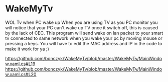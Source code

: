 # WakeMyTv
WOL Tv when PC wake up
When you are using TV as you PC monitor you will notice that your PC can't wake up TV once it switch off, this is caused by the lack of CEC.
This program will send wake on lan packet to your smart tv connected to same network when you wake your pc by moving mouse or pressing a keys.
You will have to edit the MAC address and IP in the code to make it work for ya ;)

https://github.com/bonczyk/WakeMyTv/blob/master/WakeMyTv/MainWindow.xaml.cs#L19
https://github.com/bonczyk/WakeMyTv/blob/master/WakeMyTv/MainWindow.xaml.cs#L20
